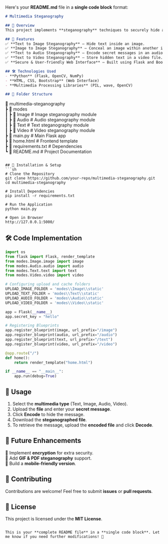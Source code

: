 Here's your **README.md** file in a **single code block** format:  

```md
# Multimedia Steganography

## 📌 Overview  
This project implements **steganography** techniques to securely hide and extract secret messages within **images, audio, text, and video files**. It provides a user-friendly web interface built using Flask.  

## 🚀 Features  
✅ **Text to Image Steganography** – Hide text inside an image.  
✅ **Image to Image Steganography** – Conceal an image within another image.  
✅ **Text to Audio Steganography** – Encode secret messages in an audio file.  
✅ **Text to Video Steganography** – Store hidden text in a video file.  
✅ **Secure & User-friendly Web Interface** – Built using Flask and Bootstrap.  

## 🛠 Technologies Used  
- **Python** (Flask, OpenCV, NumPy)  
- **HTML, CSS, Bootstrap** (Web Interface)  
- **Multimedia Processing Libraries** (PIL, wave, OpenCV)  

## 📂 Folder Structure  
```
📂 multimedia-steganography  
 ┣ 📂 modes  
 ┃ ┣ 📂 Image  # Image steganography module  
 ┃ ┣ 📂 Audio  # Audio steganography module  
 ┃ ┣ 📂 Text   # Text steganography module  
 ┃ ┣ 📂 Video  # Video steganography module  
 ┣ 📜 main.py  # Main Flask app  
 ┣ 📜 home.html  # Frontend template  
 ┣ 📜 requirements.txt  # Dependencies  
 ┗ 📜 README.md  # Project Documentation  
```

## 🔧 Installation & Setup  
```sh
# Clone the Repository  
git clone https://github.com/your-repo/multimedia-steganography.git  
cd multimedia-steganography  

# Install Dependencies  
pip install -r requirements.txt  

# Run the Application  
python main.py  

# Open in Browser  
http://127.0.0.1:5000/  
```

## 🛠 Code Implementation  
```python
import os
from flask import Flask, render_template
from modes.Image.image import image
from modes.Audio.audio import audio
from modes.Text.text import text
from modes.Video.video import video

# Configuring upload and cache folders
UPLOAD_IMAGE_FOLDER = 'modes\\Image\\static'
UPLOAD_TEXT_FOLDER = 'modes\\Text\\static'
UPLOAD_AUDIO_FOLDER = 'modes\\Audio\\static'
UPLOAD_VIDEO_FOLDER = 'modes\\Video\\static'

app = Flask(__name__)
app.secret_key = "hello"

# Registering Blueprints
app.register_blueprint(image, url_prefix="/image")
app.register_blueprint(audio, url_prefix="/audio")
app.register_blueprint(text, url_prefix="/text")
app.register_blueprint(video, url_prefix="/video")

@app.route("/")
def home():
    return render_template("home.html")

if __name__ == "__main__":
    app.run(debug=True)
```

## 🎯 Usage  
1. Select the **multimedia type** (Text, Image, Audio, Video).  
2. Upload the **file** and enter your **secret message**.  
3. Click **Encode** to hide the message.  
4. Download the **steganographed file**.  
5. To retrieve the message, upload the **encoded file** and click **Decode**.  

## 🔮 Future Enhancements  
🔹 Implement **encryption** for extra security.  
🔹 Add **GIF & PDF steganography** support.  
🔹 Build a **mobile-friendly version**.  

## 🤝 Contributing  
Contributions are welcome! Feel free to submit **issues** or **pull requests**.  

## 📜 License  
This project is licensed under the **MIT License**.  
```

This is your **complete README file** in a **single code block**. Let me know if you need further modifications! 🚀

